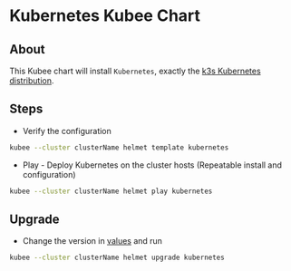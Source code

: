 # Kubernetes Kubee Chart


## About

This Kubee chart will install `Kubernetes`, exactly the [k3s Kubernetes distribution](https://docs.k3s.io/).


## Steps

* Verify the configuration
```bash
kubee --cluster clusterName helmet template kubernetes
```

* Play - Deploy Kubernetes on the cluster hosts (Repeatable install and configuration)
```bash
kubee --cluster clusterName helmet play kubernetes
```

## Upgrade

* Change the version in [values](values.yaml) and run

```bash
kubee --cluster clusterName helmet upgrade kubernetes
```

